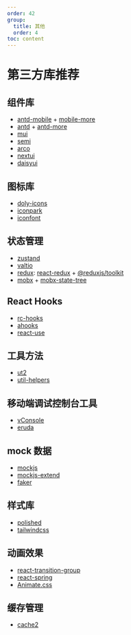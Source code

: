 ```yaml
---
order: 42
group:
  title: 其他
  order: 4
toc: content
---
```


# 第三方库推荐

## 组件库

- [antd-mobile] + [mobile-more]
- [antd] + [antd-more]
- [mui]
- [semi]
- [arco]
- [nextui]
- [daisyui]

## 图标库

- [doly-icons]
- [iconpark]
- [iconfont]

## 状态管理

- [zustand]
- [valtio]
- [redux]: [react-redux] + [@reduxjs/toolkit]
- [mobx] + [mobx-state-tree]

<!-- - [hox] -->

## React Hooks

- [rc-hooks]
- [ahooks]
- [react-use]

## 工具方法

- [ut2]
- [util-helpers]

## 移动端调试控制台工具

- [vConsole]
- [eruda]

## mock 数据

- [mockjs]
- [mockjs-extend]
- [faker]

## 样式库

- [polished]
- [tailwindcss]

## 动画效果

- [react-transition-group]
- [react-spring]
- [Animate.css]

## 缓存管理

- [cache2]

<!-- - [store2] -->

<!-- [hox]: https://github.com/umijs/hox -->
<!-- [store2]: https://www.npmjs.com/package/store2 -->

[vconsole]: https://github.com/Tencent/vConsole
[eruda]: https://github.com/liriliri/eruda
[mockjs]: https://github.com/nuysoft/Mock/wiki
[mockjs-extend]: https://www.npmjs.com/package/mockjs-extend
[cache2]: https://www.npmjs.com/package/cache2
[faker]: https://github.com/faker-js/faker
[zustand]: https://www.npmjs.com/package/zustand
[mobx]: https://github.com/mobxjs/mobx
[mobx-state-tree]: https://github.com/mobxjs/mobx-state-tree
[redux]: https://github.com/reduxjs/redux
[react-redux]: https://www.npmjs.com/package/react-redux
[@reduxjs/toolkit]: https://www.npmjs.com/package/@reduxjs/toolkit
[react-transition-group]: https://reactcommunity.org/react-transition-group/
[react-spring]: https://github.com/react-spring/react-spring
[animate.css]: https://animate.style/
[rc-hooks]: https://doly-dev.github.io/rc-hooks/latest/index.html
[ahooks]: https://ahooks.js.org/
[react-use]: https://www.npmjs.com/package/react-use
[util-helpers]: https://doly-dev.github.io/util-helpers/index.html
[mui]: https://mui.com/
[nextui]: https://nextui.org/
[antd-mobile]: https://mobile.ant.design/
[mobile-more]: https://mobile-more.vercel.app/
[antd]: https://ant.design/
[antd-more]: https://antd-more.vercel.app/
[semi]: https://semi.design/
[arco]: https://arco.design/
[doly-icons]: https://doly-dev.github.io/doly-icons/latest/
[ut2]: https://caijf.github.io/ut2/index.html
[polished]: https://polished.js.org/docs/
[daisyui]: https://daisyui.com/
[tailwindcss]: https://tailwindcss.com/
[valtio]: https://valtio.pmnd.rs/
[iconpark]: https://iconpark.oceanengine.com/
[iconfont]: https://www.iconfont.cn/

